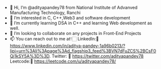 - 👋 Hi, I’m @adityapandey78 from National Institute of Advanved Manufacturing Technology, Ranchi
- 👀 I’m interested in C, C++,Web3 and software development
- 🌱 I’m currently learning DSA in C++ and learning Web development as well.
- 💞️ I’m looking to collaborate on any projects in Front-End Projects
- 📫 You can reach out to me at👇🏻
 LinkedIn:🔗 https://www.linkedin.com/in/aditya-pandey-1a96b0213/?lipi=urn%3Ali%3Apage%3Ad_flagship3_feed%3BVN7dFuZCS%2BCsF0Qj1kSY5A%3D%3D.
 Twitter: 🔗 https://twitter.com/adityapandey78
 Leetcode:🔗 https://leetcode.com/u/adityapandey78/

<!---
adityapandey78/adityapandey78 is a ✨ special ✨ repository because its `README.md` (this file) appears on your GitHub profile.
You can click the Preview link to take a look at your changes.
--->
